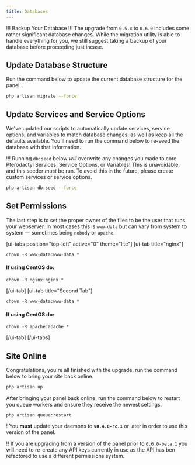 ```yaml
---
title: Databases
---
```


!!! Backup Your Database
!!! The upgrade from `0.5.x` to `0.6.0` includes some rather significant database changes. While the migration utility is able to handle everything for you, we still suggest taking a backup of your database before proceeding just incase.

## Update Database Structure
Run the command below to update the current database structure for the panel.
```sh
php artisan migrate --force
```

## Update Services and Service Options
We've updated our scripts to automatically update services, service options, and variables to match database changes, as well as keep all the defaults available. You'll need to run the command below to re-seed the database with that information.

!!! Running `db:seed` below *will* overwrite any changes you made to core Pterodactyl Services, Service Options, or Variables! This is unavoidable, and this seeder *must* be run. To avoid this in the future, please create custom services or service options.

```sh
php artisan db:seed --force
```

## Set Permissions
The last step is to set the proper owner of the files to be the user that runs your webserver. In most cases this is `www-data` but can vary from system to system — sometimes being `nobody` or `apache`.

[ui-tabs position="top-left" active="0" theme="lite"]
[ui-tab title="nginx"]
```
chown -R www-data:www-data *
```
#### If using CentOS do:
```
chown -R nginx:nginx *
```
[/ui-tab]
[ui-tab title="Second Tab"]
```
chown -R www-data:www-data *
```
#### If using CentOS do:
```
chown -R apache:apache *
```
[/ui-tab]
[/ui-tabs]

## Site Online
Congratulations, you're all finished with the upgrade, run the command below to bring your site back online.
```sh
php artisan up
```

After bringing your panel back online, run the command below to restart you queue workers and ensure they receive the newest settings.

```
php artisan queue:restart
```

! You **must** update your daemons to **`v0.4.0-rc.1`** or later in order to use this version of the panel.

!! If you are upgrading from a version of the panel prior to `0.6.0-beta.1` you will need to re-create any API keys currently in use as the API has ben refactored to use a different permissions system.